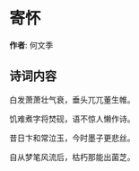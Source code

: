 # 寄怀

**作者**: 何文季

## 诗词内容

白发萧萧壮气衰，垂头兀兀董生帷。

饥难煮字将焚砚，语不惊人懒作诗。

昔日卞和常泣玉，今时墨子更悲丝。

自从梦笔风流后，枯朽那能出菌芝。

